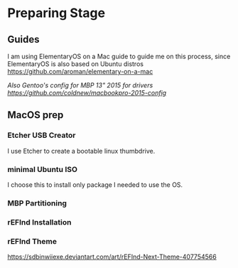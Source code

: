 # Preparing Stage

## Guides

I am using ElementaryOS on a Mac guide to guide me on this process, since ElementaryOS is also based on Ubuntu distros
https://github.com/aroman/elementary-on-a-mac

*Also Gentoo's config for MBP 13" 2015 for drivers
https://github.com/coldnew/macbookpro-2015-config*

## MacOS prep

### Etcher USB Creator 
  
  I use Etcher to create a bootable linux thumbdrive.
  
### minimal Ubuntu ISO
  
  I choose this to install only package I needed to use the OS.
  
### MBP Partitioning
  
### rEFInd Installation
  
### rEFInd Theme
  
  https://sdbinwiiexe.deviantart.com/art/rEFInd-Next-Theme-407754566
  
  
  

